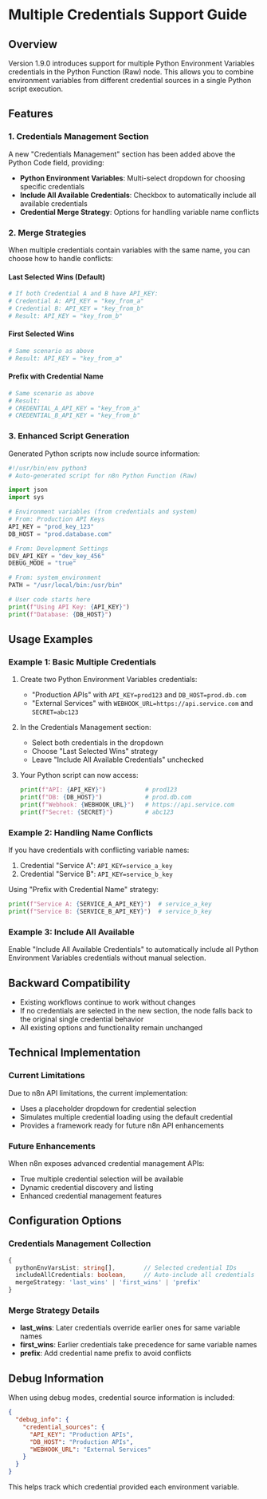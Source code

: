 # Multiple Credentials Support Guide

## Overview

Version 1.9.0 introduces support for multiple Python Environment Variables credentials in the Python Function (Raw) node. This allows you to combine environment variables from different credential sources in a single Python script execution.

## Features

### 1. Credentials Management Section

A new "Credentials Management" section has been added above the Python Code field, providing:

- **Python Environment Variables**: Multi-select dropdown for choosing specific credentials
- **Include All Available Credentials**: Checkbox to automatically include all available credentials
- **Credential Merge Strategy**: Options for handling variable name conflicts

### 2. Merge Strategies

When multiple credentials contain variables with the same name, you can choose how to handle conflicts:

#### Last Selected Wins (Default)
```python
# If both Credential A and B have API_KEY:
# Credential A: API_KEY = "key_from_a"
# Credential B: API_KEY = "key_from_b"
# Result: API_KEY = "key_from_b"
```

#### First Selected Wins
```python
# Same scenario as above
# Result: API_KEY = "key_from_a"
```

#### Prefix with Credential Name
```python
# Same scenario as above
# Result: 
# CREDENTIAL_A_API_KEY = "key_from_a"
# CREDENTIAL_B_API_KEY = "key_from_b"
```

### 3. Enhanced Script Generation

Generated Python scripts now include source information:

```python
#!/usr/bin/env python3
# Auto-generated script for n8n Python Function (Raw)

import json
import sys

# Environment variables (from credentials and system)
# From: Production API Keys
API_KEY = "prod_key_123"
DB_HOST = "prod.database.com"

# From: Development Settings
DEV_API_KEY = "dev_key_456"
DEBUG_MODE = "true"

# From: system_environment
PATH = "/usr/local/bin:/usr/bin"

# User code starts here
print(f"Using API Key: {API_KEY}")
print(f"Database: {DB_HOST}")
```

## Usage Examples

### Example 1: Basic Multiple Credentials

1. Create two Python Environment Variables credentials:
   - "Production APIs" with `API_KEY=prod123` and `DB_HOST=prod.db.com`
   - "External Services" with `WEBHOOK_URL=https://api.service.com` and `SECRET=abc123`

2. In the Credentials Management section:
   - Select both credentials in the dropdown
   - Choose "Last Selected Wins" strategy
   - Leave "Include All Available Credentials" unchecked

3. Your Python script can now access:
   ```python
   print(f"API: {API_KEY}")           # prod123
   print(f"DB: {DB_HOST}")            # prod.db.com
   print(f"Webhook: {WEBHOOK_URL}")   # https://api.service.com
   print(f"Secret: {SECRET}")         # abc123
   ```

### Example 2: Handling Name Conflicts

If you have credentials with conflicting variable names:

1. Credential "Service A": `API_KEY=service_a_key`
2. Credential "Service B": `API_KEY=service_b_key`

Using "Prefix with Credential Name" strategy:
```python
print(f"Service A: {SERVICE_A_API_KEY}")  # service_a_key
print(f"Service B: {SERVICE_B_API_KEY}")  # service_b_key
```

### Example 3: Include All Available

Enable "Include All Available Credentials" to automatically include all Python Environment Variables credentials without manual selection.

## Backward Compatibility

- Existing workflows continue to work without changes
- If no credentials are selected in the new section, the node falls back to the original single credential behavior
- All existing options and functionality remain unchanged

## Technical Implementation

### Current Limitations

Due to n8n API limitations, the current implementation:
- Uses a placeholder dropdown for credential selection
- Simulates multiple credential loading using the default credential
- Provides a framework ready for future n8n API enhancements

### Future Enhancements

When n8n exposes advanced credential management APIs:
- True multiple credential selection will be available
- Dynamic credential discovery and listing
- Enhanced credential management features

## Configuration Options

### Credentials Management Collection

```typescript
{
  pythonEnvVarsList: string[],        // Selected credential IDs
  includeAllCredentials: boolean,     // Auto-include all credentials
  mergeStrategy: 'last_wins' | 'first_wins' | 'prefix'
}
```

### Merge Strategy Details

- **last_wins**: Later credentials override earlier ones for same variable names
- **first_wins**: Earlier credentials take precedence for same variable names  
- **prefix**: Add credential name prefix to avoid conflicts

## Debug Information

When using debug modes, credential source information is included:

```json
{
  "debug_info": {
    "credential_sources": {
      "API_KEY": "Production APIs",
      "DB_HOST": "Production APIs", 
      "WEBHOOK_URL": "External Services"
    }
  }
}
```

This helps track which credential provided each environment variable. 